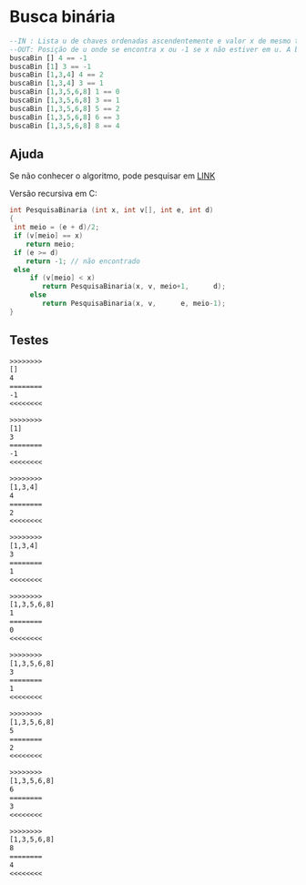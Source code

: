 # Busca binária

```hs
--IN : Lista u de chaves ordenadas ascendentemente e valor x de mesmo tipo base de u
--OUT: Posição de u onde se encontra x ou -1 se x não estiver em u. A busca deve ser binária.
buscaBin [] 4 == -1
buscaBin [1] 3 == -1
buscaBin [1,3,4] 4 == 2
buscaBin [1,3,4] 3 == 1
buscaBin [1,3,5,6,8] 1 == 0
buscaBin [1,3,5,6,8] 3 == 1
buscaBin [1,3,5,6,8] 5 == 2
buscaBin [1,3,5,6,8] 6 == 3
buscaBin [1,3,5,6,8] 8 == 4

```

## Ajuda

Se não conhecer o algoritmo, pode pesquisar em [LINK](https://pt.wikipedia.org/wiki/Pesquisa_bin%C3%A1ria)

Versão recursiva em C:

```c
int PesquisaBinaria (int x, int v[], int e, int d)
{
 int meio = (e + d)/2;
 if (v[meio] == x)
    return meio;
 if (e >= d)
    return -1; // não encontrado
 else
     if (v[meio] < x)
        return PesquisaBinaria(x, v, meio+1,      d);
     else
        return PesquisaBinaria(x, v,      e, meio-1);
}
```

## Testes

```txt
>>>>>>>>
[]
4
========
-1
<<<<<<<<

>>>>>>>>
[1]
3
========
-1
<<<<<<<<

>>>>>>>>
[1,3,4]
4
========
2
<<<<<<<<

>>>>>>>>
[1,3,4]
3
========
1
<<<<<<<<

>>>>>>>>
[1,3,5,6,8]
1
========
0
<<<<<<<<

>>>>>>>>
[1,3,5,6,8]
3
========
1
<<<<<<<<

>>>>>>>>
[1,3,5,6,8]
5
========
2
<<<<<<<<

>>>>>>>>
[1,3,5,6,8]
6
========
3
<<<<<<<<

>>>>>>>>
[1,3,5,6,8]
8
========
4
<<<<<<<<

```
